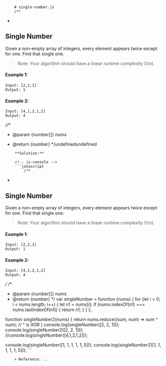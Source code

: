 
        # single-number.js
        /**
 * 

 ## Single Number
Given a non-empty array of integers, every element appears twice except for one. Find that single one.

> Note: Your algorithm should have a linear runtime complexity O(n). 

#### Example 1:

```
Input: [2,2,1]
Output: 1
```

#### Example 2:

```
Input: [4,1,2,1,2]
Output: 4
```
*//**
 * @param {number[]} nums
 * @return {number}
 */undefinedundefined
        
        **Solution:**
        
        <!-- js-console -->
        ```javascript
            /**
 * 

 ## Single Number
Given a non-empty array of integers, every element appears twice except for one. Find that single one.

> Note: Your algorithm should have a linear runtime complexity O(n). 

#### Example 1:

```
Input: [2,2,1]
Output: 1
```

#### Example 2:

```
Input: [4,1,2,1,2]
Output: 4
```
*/
/**
 * @param {number[]} nums
 * @return {number}
 */
var singleNumber = function (nums) {
    for (let i = 0; i < nums.length; i++) {
        let n1 = nums[i];
        if (nums.indexOf(n1) === nums.lastIndexOf(n1)) {
            return n1;
        }
    }
};

function singleNumber2(nums) {
    return nums.reduce((sum, num) => sum ^ num); // ^ is XOR
}
console.log(singleNumber([2, 2, 1]));
console.log(singleNumber2([2, 2, 1]));
//console.log(singleNumber([4,1,2,1,2]));

console.log(singleNumber([1, 1, 1, 1, 1, 5]));
console.log(singleNumber2([1, 1, 1, 1, 1, 5]));
        ```
        
        > Reference: ..
        
        